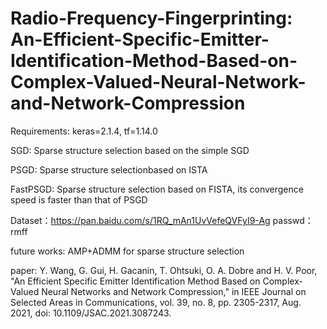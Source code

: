 # Radio-Frequency-Fingerprinting: An-Efficient-Specific-Emitter-Identification-Method-Based-on-Complex-Valued-Neural-Network-and-Network-Compression

Requirements: keras=2.1.4, tf=1.14.0

SGD: Sparse structure selection based on the simple SGD

PSGD: Sparse structure selectionbased on ISTA 

FastPSGD: Sparse structure selection based on FISTA, its convergence speed is faster than that of PSGD

Dataset：https://pan.baidu.com/s/1RQ_mAn1UvVefeQVFyI9-Ag passwd：rmff

future works: AMP+ADMM for sparse structure selection

paper: Y. Wang, G. Gui, H. Gacanin, T. Ohtsuki, O. A. Dobre and H. V. Poor, "An Efficient Specific Emitter Identification Method Based on Complex-Valued Neural Networks and Network Compression," in IEEE Journal on Selected Areas in Communications, vol. 39, no. 8, pp. 2305-2317, Aug. 2021, doi: 10.1109/JSAC.2021.3087243.
